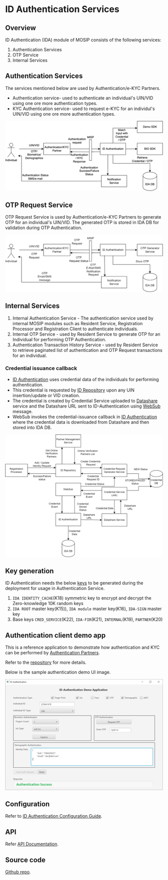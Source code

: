 # ID Authentication Services

## Overview
ID Authentication (IDA) module of MOSIP consists of the following services:
1. Authentication Services
1. OTP Service
1. Internal Services

## Authentication Services
The services mentioned below are used by Authentication/e-KYC Partners.
* Authentication service- used to authenticate an individual's UIN/VID using one ore more authentication types.
* KYC Authentication service- used to request e-KYC for an individul's UIN/VID using one ore more authentication types.

![](_images/authentication-flow.png)

## OTP Request Service
OTP Request Service is used by Authentication/e-KYC Partners to generate OTP for an individual's UIN/VID. The generated OTP is stored in IDA DB for validation during OTP Authentication.

![](_images/otp-request-flow.png)

## Internal Services
1. Internal Authentication Service - The authentication service used by internal MOSIP modules such as Resident Service, Registration Processor and Registration Client to authenticate individuals.
2. Internal OTP Service - used by Resident Service to generate OTP for an Individual for performing OTP Authentication.
3. Authentication Transaction History Service - used by Resident Service to retrieve paginated list of authentication and OTP Request transactions for an individual. 

### Credential issuance callback
* [ID Authentication](id-authentication.md) uses credential data of the individuals for performing authentication. 
* This credential is requested by [ID Repository](id-repository.md) upon any UIN insertion/update or VID creation. 
* The credential is created by Credential Service uploaded to [Datashare](datashare.md) service and the Datashare URL sent to ID-Authentication using [WebSub](websub.md) message. 
* WebSub invokes the credential-issuance callback in [ID Authentication](id-authentication.md) where the credential data is downloaded from Datashare and then stored into IDA DB.

![](_images/ida-credential-flow.png)

## Key generation 

ID Authentication needs the below [keys](keys.md) to be generated during the deployment for usage in Authentication Service.

1. `IDA IDENTITY_CACHE`(K18) symmetric key to encrypt and decrypt the Zero-knowledge 10K random keys
2. `IDA ROOT` master key(K15)), `IDA module` master key(K16), `IDA-SIGN` master key
3.  Base keys `CRED_SERVICE`(K22), `IDA-FIR`(K21), `INTERNAL`(K19), `PARTNER`(K20)

## Authentication client demo app

This is a reference application to demonstrate how authentication and KYC can be performed by [Authentication Partners](partners.md#partner-types). 

Refer to the [repository](https://github.com/mosip/authentication-demo-ui/tree/release-1.2.0) for more details.

Below is the sample authentication demo UI image.

![](_images/sample-auth-demo-ui.png)

## Configuration
Refer to [ID Authentication Configuration Guide](https://github.com/mosip/id-authentication/blob/release-1.2.0/docs/configuration.md).

## API
Refer [API Documentation](https://mosip.github.io/documentation/release-1.2.0/release-1.2.0.html).

## Source code 
[Github repo](https://github.com/mosip/id-authentication/tree/release-1.2.0).









